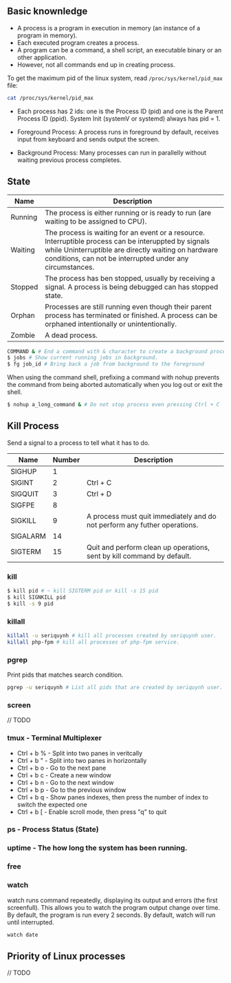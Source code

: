 ## Basic knownledge

- A process is a program in execution in memory (an instance of a program in memory).
- Each executed program creates a process.
- A program can be a command, a shell script, an executable binary or an other application.
- However, not all commands end up in creating process.

To get the maximum pid of the linux system, read `/proc/sys/kernel/pid_max` file:
```bash
cat /proc/sys/kernel/pid_max
```

- Each process has 2 ids: one is the Process ID (pid) and one is the Parent Process ID (ppid). System Init (systemV or systemd) always has pid = 1.

- Foreground Process: A process runs in foreground by default, receives input from keyboard and sends output the screen.
- Background Process: Many processes can run in parallelly without waiting previous process completes.

## State

| Name | Description |
|------|-------------|
| Running | The process is either running or is ready to run (are waiting to be assigned to CPU).
| Waiting | The process is waiting for an event or a resource. Interruptible process can be interuppted by signals while Uninterruptible are directly waiting on hardware conditions, can not be interrupted under any circumstances.
| Stopped | The process has ben stopped, usually by receiving a signal. A process is being debugged can has stopped state.
| Orphan | Processes are still running even though their parent process has terminated or finished. A process can be orphaned intentionally or unintentionally.
| Zombie | A dead process.

```bash
COMMAND & # End a command with & character to create a background process.
$ jobs # Show current running jobs in background.
$ fg job_id # Bring back a job from background to the foreground
```

When using the command shell, prefixing a command with nohup prevents the command from
being aborted automatically when you log out or exit the shell.

```bash
$ nohup a_long_command & # Do not stop process even pressing Ctrl + C
```

## Kill Process

Send a signal to a process to tell what it has to do.

| Name | Number | Description |
|------|--------|-------------|
| SIGHUP | 1 |
| SIGINT | 2 | Ctrl + C
| SIGQUIT | 3 | Ctrl + D
| SIGFPE | 8 |
| SIGKILL | 9 | A process must quit immediately and do not perform any futher operations.
| SIGALARM | 14 |
| SIGTERM | 15 | Quit and perform clean up operations, sent by kill command by default.

### kill

```bash
$ kill pid # ~ kill SIGTERM pid or kill -s 15 pid
$ kill SIGNKILL pid
$ kill -s 9 pid
```

### killall

```bash
killall -u seriquynh # kill all processes created by seriquynh user.
killall php-fpm # kill all processes of php-fpm service.
```

### pgrep

Print pids that matches search condition.

```bash
pgrep -u seriquynh # List all pids that are created by seriquynh user.
```

### screen

// TODO

### tmux - Terminal Multiplexer

- Ctrl + b % - Split into two panes in veritcally
- Ctrl + b " - Split into two panes in horizontally
- Ctrl + b o - Go to the next pane
- Ctrl + b c - Create a new window
- Ctrl + b n - Go to the next window
- Ctrl + b p - Go to the previous window
- Ctrl + b q - Show panes indexes, then press the number of index to switch the expected one
- Ctrl + b [ - Enable scroll mode, then press "q" to quit

### ps - Process Status (State)

### uptime - The how long the system has been running.

### free

### watch

watch runs command repeatedly, displaying its output and errors (the first screenfull). This allows you to
watch the program output change over time. By default, the program is run every 2 seconds. By default,
watch will run until interrupted.

```bash
watch date
```

## Priority of Linux processes

// TODO
